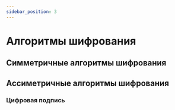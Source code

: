 ```yaml
---
sidebar_position: 3
---
```

# Алгоритмы шифрования


## Симметричные алгоритмы шифрования

## Ассиметричные алгоритмы шифрования

### Цифровая подпись